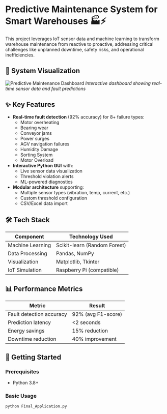 # Predictive Maintenance System for Smart Warehouses 🏭⚡
This project leverages IoT sensor data and machine learning to transform warehouse maintenance from reactive to proactive, addressing critical challenges like unplanned downtime, safety risks, and operational inefficiencies.

## 📸 System Visualization
![Predictive Maintenance Dashboard](https://drive.google.com/uc?export=view&id=14BA2vd4s3lzQlrpZ0R9L01veDoYogUAM)
*Interactive dashboard showing real-time sensor data and fault predictions*

## ✨ Key Features

- **Real-time fault detection** (92% accuracy) for 8+ failure types:
  - Motor overheating
  - Bearing wear
  - Conveyor jams
  - Power surges
  - AGV navigation failures
  - Humidity Damage
  - Sorting System
  - Motor Overload
- **Interactive Python GUI** with:
  - Live sensor data visualization
  - Threshold violation alerts
  - ML-powered diagnostics
- **Modular architecture** supporting:
  - Multiple sensor types (vibration, temp, current, etc.)
  - Custom threshold configuration
  - CSV/Excel data import

## 🛠️ Tech Stack

| Component       | Technology Used |
|-----------------|-----------------|
| Machine Learning| Scikit-learn (Random Forest) |
| Data Processing | Pandas, NumPy |
| Visualization   | Matplotlib, Tkinter |
| IoT Simulation  | Raspberry Pi (compatible) |

## 📊 Performance Metrics

| Metric                  | Result          |
|-------------------------|-----------------|
| Fault detection accuracy| 92% (avg F1-score) |
| Prediction latency      | <2 seconds      |
| Energy savings         | 15% reduction   |
| Downtime reduction     | 40% improvement |

## 🚀 Getting Started

### Prerequisites
- Python 3.8+

### Basic Usage
```python
python Final_Application.py
